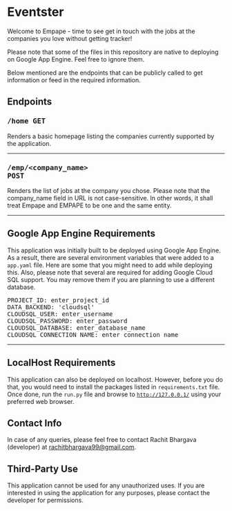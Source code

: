 # Eventster
Welcome to Empape - time to see get in touch with the jobs at the companies you love without getting tracker!

Please note that some of the files in this repository are native to deploying on Google App Engine.
Feel free to ignore them.

Below mentioned are the endpoints that can be publicly called to get information or feed in the required information.

## Endpoints
### <pre>/home                  GET</pre>
Renders a basic homepage listing the companies currently supported by the application.
<hr>

### <pre>/emp/<company_name>    POST</pre>
Renders the list of jobs at the company you chose. Please note that the company_name field in URL is not case-sensitive.
In other words, it shall treat Empape and EMPAPE to be one and the same entity.
<hr>


## Google App Engine Requirements
This application was initially built to be deployed using Google App Engine.
As a result, there are several environment variables that were added to a <code>app.yaml</code> file.
Here are some that you might need to add while deploying this.
Also, please note that several are required for adding Google Cloud SQL support.
You may remove them if you are planning to use a different database.

<pre>
PROJECT_ID: enter_project_id
DATA_BACKEND: 'cloudsql'
CLOUDSQL_USER: enter_username
CLOUDSQL_PASSWORD: enter_password
CLOUDSQL_DATABASE: enter_database_name
CLOUDSQL_CONNECTION_NAME: enter_connection_name
</pre>
<hr>

## LocalHost Requirements
This application can also be deployed on localhost.
However, before you do that, you would need to install the packages listed in <code>requirements.txt</code> file.
Once done, run the <code>run.py</code> file
and browse to <code>http://127.0.0.1/</code> using your preferred web browser.

## Contact Info
In case of any queries, please feel free to contact Rachit Bhargava (developer) at rachitbhargava99@gmail.com.

## Third-Party Use
This application cannot be used for any unauthorized uses.
If you are interested in using the application for any purposes, please contact the developer for permissions.